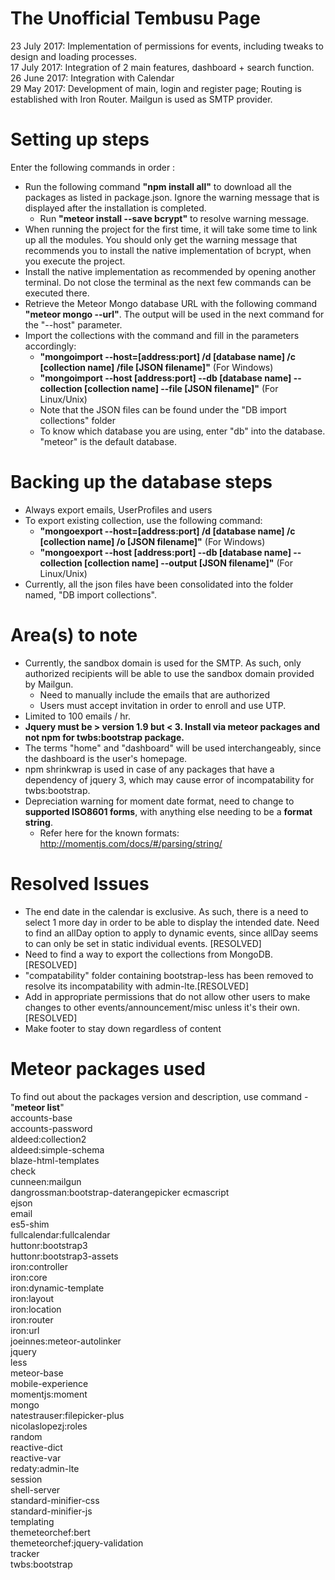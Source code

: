 # The Unofficial Tembusu Page
23 July 2017: Implementation of permissions for events, including tweaks to design and loading processes.  
17 July 2017: Integration of 2 main features, dashboard + search function.  
26 June 2017: Integration with Calendar  
29 May 2017: Development of main, login and register page; Routing is established with Iron Router. Mailgun is used as SMTP provider.  

# Setting up steps
Enter the following commands in order :
+ Run the following command __"npm install all"__ to download all the packages as listed in package.json. Ignore the warning message that is displayed after the installation is completed.
  - Run __"meteor install --save bcrypt"__ to resolve warning message.
+ When running the project for the first time, it will take some time to link up all the modules. You should only get the warning message that recommends you to install the native implementation of bcrypt, when you execute the project.
+ Install the native implementation as recommended by opening another terminal. Do not close the terminal as the next few commands can be executed there.
+ Retrieve the Meteor Mongo database URL with the following command __"meteor mongo --url"__. The output will be used in the next command for the "--host" parameter.
+ Import the collections with the command and fill in the parameters accordingly:
  - __"mongoimport --host=[address:port] /d [database name] /c [collection name] /file [JSON filename]"__ (For Windows)
  - __"mongoimport --host [address:port] --db [database name] --collection [collection name] --file [JSON filename]"__ (For Linux/Unix)
  - Note that the JSON files can be found under the "DB import collections" folder
  - To know which database you are using, enter "db" into the database. "meteor" is the default database.  

# Backing up the database steps
+ Always export emails, UserProfiles and users
+ To export existing collection, use the following command:
  - __"mongoexport --host=[address:port] /d [database name] /c [collection name] /o [JSON filename]"__ (For Windows)
  - __"mongoexport --host [address:port] --db [database name] --collection [collection name] --output [JSON filename]"__ (For Linux/Unix)
+ Currently, all the json files have been consolidated into the folder named, "DB import collections".

# Area(s) to note
+ Currently, the sandbox domain is used for the SMTP. As such, only authorized recipients will be able to use the sandbox domain provided by Mailgun.
  - Need to manually include the emails that are authorized
  - Users must accept invitation in order to enroll and use UTP.
+ Limited to 100 emails / hr.
+ __Jquery must be > version 1.9 but < 3. Install via meteor packages and not npm for twbs:bootstrap package.__
+ The terms "home" and "dashboard" will be used interchangeably, since the dashboard is the user's homepage.  
+ npm shrinkwrap is used in case of any packages that have a dependency of jquery 3, which may cause error of incompatability for twbs:bootstrap.   
+ Depreciation warning for moment date format, need to change to __supported ISO8601 forms__, with anything else needing to be a __format string__.
  - Refer here for the known formats: http://momentjs.com/docs/#/parsing/string/


# Resolved Issues
+ The end date in the calendar is exclusive. As such, there is a need to select 1 more day in order to be able to display the intended date. Need to find an allDay option to apply to dynamic events, since allDay seems to can only be set in static individual events. [RESOLVED]
+ Need to find a way to export the collections from MongoDB. [RESOLVED]
+ "compatability" folder containing bootstrap-less has been removed to resolve its incompatability with admin-lte.[RESOLVED]
+ Add in appropriate permissions that do not allow other users to make changes to other events/announcement/misc unless it's their own. [RESOLVED]
+ Make footer to stay down regardless of content

# Meteor packages used
To find out about the packages version and description, use command - "__meteor list__"  
accounts-base                         
accounts-password                     
aldeed:collection2                    
aldeed:simple-schema                  
blaze-html-templates                  
check                                 
cunneen:mailgun                       
dangrossman:bootstrap-daterangepicker
ecmascript                            
ejson                                 
email                                 
es5-shim                              
fullcalendar:fullcalendar             
huttonr:bootstrap3                    
huttonr:bootstrap3-assets             
iron:controller                       
iron:core                             
iron:dynamic-template                 
iron:layout                           
iron:location                         
iron:router                           
iron:url                              
joeinnes:meteor-autolinker            
jquery                                
less                                  
meteor-base                           
mobile-experience                     
momentjs:moment                       
mongo                                 
natestrauser:filepicker-plus          
nicolaslopezj:roles                   
random                                
reactive-dict                         
reactive-var                          
redaty:admin-lte                      
session                               
shell-server                          
standard-minifier-css                 
standard-minifier-js                  
templating                            
themeteorchef:bert                    
themeteorchef:jquery-validation       
tracker                               
twbs:bootstrap                                  
